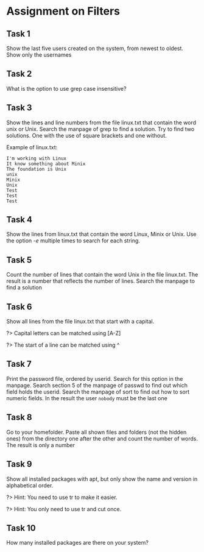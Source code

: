 # Assignment on Filters

## Task 1
Show the last five users created on the system, from newest to oldest. Show only the usernames

## Task 2
What is the option to use grep case insensitive?

## Task 3
Show the lines and line numbers from the file linux.txt that contain the word unix or Unix. Search the manpage of grep to find a solution.
Try to find two solutions. One with the use of square brackets and one without.

Example of linux.txt:

```
I'm working with Linux
It know something about Minix
The foundation is Unix
unix
Minix
Unix
Test
Test
Test
```

## Task 4
Show the lines from linux.txt that contain the word Linux, Minix or Unix. Use the option _-e_ multiple times to search for each string.

## Task 5
Count the number of lines that contain the word Unix in the file linux.txt. The result is a number that reflects the number of lines. Search the manpage to find a solution  

## Task 6
Show all lines from the file linux.txt that start with a capital. 

?> <i class="fa-solid fa-circle-info"></i> Capital letters can be matched using [A-Z]  

?> <i class="fa-solid fa-circle-info"></i> The start of a line can be matched using ^


## Task 7
Print the password file, ordered by userid. Search for this option in the manpage. Search section 5 of the manpage of passwd to find out which field holds the userid. Search the manpage of sort to find out how to sort numeric fields. In the result the user `nobody` must be the last one  


## Task 8
Go to your homefolder. Paste all shown files and folders (not the hidden ones) from the directory one after the other and count the number of words. The result is only a number 

## Task 9
Show all installed packages with apt, but only show the name and version in alphabetical order.

?> <i class="fa-solid fa-circle-info"></i> Hint: You need to use tr to make it easier.   

?> <i class="fa-solid fa-circle-info"></i> Hint: You only need to use tr and cut once. 

## Task 10
How many installed packages are there on your system?
